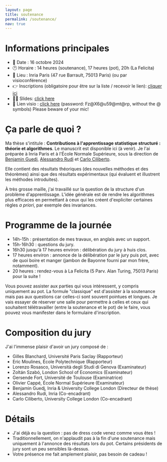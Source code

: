 ```yaml
---
layout: page
title: soutenance
permalink: /soutenance/
nav: true
---
```


# Informations principales

- 📆 Date : 16 octobre 2024
- 🕐 Horaire : 14 heures (soutenance), 17 heures (pot), 20h (La Felicita)
- 📍 Lieu : Inria Paris (47 rue Barrault, 75013 Paris) (ou par visioconférence)
- 👉 Inscriptions (obligatoire pour être sur la liste / recevoir le lien): [cliquer ici](https://forms.gle/gCaipkiMBDbxr3aK8)
- 👨‍🏫 Slides: [click here](https://docs.google.com/presentation/d/1iLGnYrVi_QfM9pvtkGa4WbgffMhWrzZGNJIcE2FFH34/edit?usp=sharing)
- 🎥 Lien visio : [click here](https://inria.webex.com/inria/j.php?MTID=mdccf9b6de4db590cda1ac9e97b89145b) (password: Fz@X6@u59@mt@rp, without the @ symbols) Please beware of your mic!

# Ça parle de quoi ?
Ma thèse s'intitule : __Contributions à l'apprentissage statistique structuré : théorie et algorithmes__. Le manuscrit est disponible ici (à venir). Je l'ai préparée à Inria Paris et à l'École Normale Supérieure, sous la direction de [Benjamin Guedj](https://bguedj.github.io/), [Alessandro Rudi](https://www.di.ens.fr/~rudi/) et [Carlo Ciliberto](https://profiles.ucl.ac.uk/60171-carlo-ciliberto/).

Elle contient des résultats théoriques (des nouvelles méthodes et des théorèmes) ainsi que des résultats expérimentaux (qui évaluent et illustrent les méthodes introduites).

À très grosse maille, j'ai travaillé sur la question de la structure d'un problème d'apprentissage. L'idée générale est de rendre les algorithmes plus efficaces en permettant à ceux qui les créent d'expliciter certaines règles _a priori_, par exemple des invariances.

# Programme de la journée
- 14h-15h : présentation de mes travaux, en anglais avec un support.
- 15h-16h30 : questions du jury.
- 16h30 jusqu'à 17 heures environ : délibération du jury à huis clos.
- 17 heures environ : annonce de la délibération par le jury puis pot, avec de quoi boire et manger (jambon de Bayonne fourni par mon frère, notamment).
- 20 heures : rendez-vous à La Felicita (5 Parv. Alan Turing, 75013 Paris) pour la suite !

Vous pouvez assister aux parties qui vous intéressent, y compris uniquement au pot. La formule "classique" est d'assister à la soutenance mais pas aux questions car celles-ci sont souvent pointues et longues. Je vais essayer de réserver une salle pour permettre à celles et ceux qui souhaitent télétravailler (entre la soutenance et le pot) de le faire, vous pouvez vous manifester dans le formulaire d'inscription.

# Composition du jury
J'ai l'immense plaisir d'avoir un jury composé de :
- Gilles Blanchard, Université Paris Saclay (Rapporteur)
- Eric Moulines, École Polytechnique (Rapporteur)
- Lorenzo Rosasco, Università degli Studi di Genova (Examinateur)
- Zoltán Szabó, London School of Economics (Examinateur)
- Gersende Fort, Université de Toulouse (Examinatrice)
- Olivier Cappé, École Normal Supérieure (Examinateur)
- Benjamin Guedj, Inria & University College London (Directeur de thèse)
- Alessandro Rudi, Inria (Co-encadrant)
- Carlo Ciliberto, University College London (Co-encadrant)

# Détails
- J'ai déjà eu la question : pas de dress code venez comme vous êtes !
- Traditionnellement, on n'applaudit pas à la fin d'une soutenance mais uniquement à l'annonce des résultats lors du pot. Certains présidents de jury sont un peu sensibles là-dessus.
- Votre présence me fait amplement plaisir, pas besoin de cadeau !
